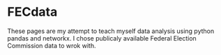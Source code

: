 # FECdata
These pages are my attempt to teach myself data analysis using python pandas and networkx.  I chose publicaly available Federal Election Commission data to wrok with.

